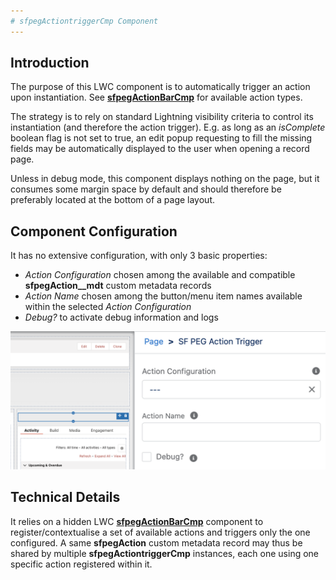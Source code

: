 ```yaml
---
# sfpegActiontriggerCmp Component
---
```


## Introduction

The purpose of this LWC component is to automatically trigger an action upon instantiation.
See **[sfpegActionBarCmp](/help/sfpegActionBarCmp.md)** for available action types.

The strategy is to rely on standard Lightning visibility criteria to control its instantiation (and therefore
the action trigger). E.g. as long as an _isComplete_ boolean flag is not set to true, an edit popup requesting to 
fill the missing fields may be automatically displayed to the user when opening a record page.

Unless in debug mode, this component displays nothing on the page, but it consumes some margin space by default and should
therefore be preferably located at the bottom of a page layout.  


## Component Configuration

It has no extensive configuration, with only 3 basic properties:
* _Action Configuration_ chosen among the available and compatible **sfpegAction__mdt** custom metadata records
* _Action Name_  chosen among the button/menu item names available within the selected _Action Configuration_
* _Debug?_ to activate debug information and logs

![Action Trigger Configuration!](/media/sfpegActionTriggerConfig.png) 


## Technical Details

It relies on a hidden LWC **[sfpegActionBarCmp](/help/sfpegActionBarCmp.md)** component to register/contextualise a set
of available actions and triggers only the one configured. A same **sfpegAction** custom metadata record may thus be shared
by multiple **sfpegActiontriggerCmp** instances, each one using one specific action registered within it.
